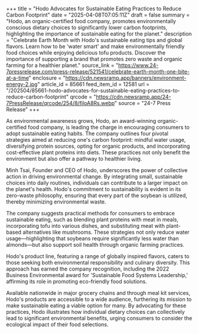 +++
title = "Hodo Advocates for Sustainable Eating Practices to Reduce Carbon Footprint"
date = "2025-04-08T07:05:11Z"
draft = false
summary = "Hodo, an organic-certified food company, promotes environmentally conscious dietary choices to significantly lower carbon footprints, highlighting the importance of sustainable eating for the planet."
description = "Celebrate Earth Month with Hodo's sustainable eating tips and global flavors. Learn how to be 'water smart' and make environmentally friendly food choices while enjoying delicious tofu products. Discover the importance of supporting a brand that promotes zero waste and organic farming for a healthier planet."
source_link = "https://www.24-7pressrelease.com/press-release/521541/celebrate-earth-month-one-bite-at-a-time"
enclosure = "https://cdn.newsramp.app/banners/environment-energy-2.jpg"
article_id = 85661
feed_item_id = 12581
url = "/202504/85661-hodo-advocates-for-sustainable-eating-practices-to-reduce-carbon-footprint"
qrcode = "https://cdn.newsramp.app/24-7PressRelease/qrcode/254/8/filoA8Rs.webp"
source = "24-7 Press Release"
+++

<p>As environmental awareness grows, Hodo, an award-winning organic-certified food company, is leading the charge in encouraging consumers to adopt sustainable eating habits. The company outlines four pivotal strategies aimed at reducing one's carbon footprint: mindful water usage, diversifying protein sources, opting for organic products, and incorporating cost-effective plant proteins into diets. These practices not only benefit the environment but also offer a pathway to healthier living.</p><p>Minh Tsai, Founder and CEO of Hodo, underscores the power of collective action in driving environmental change. By integrating small, sustainable choices into daily routines, individuals can contribute to a larger impact on the planet's health. Hodo's commitment to sustainability is evident in its zero-waste philosophy, ensuring that every part of the soybean is utilized, thereby minimizing environmental waste.</p><p>The company suggests practical methods for consumers to embrace sustainable eating, such as blending plant proteins with meat in meals, incorporating tofu into various dishes, and substituting meat with plant-based alternatives like mushrooms. These strategies not only reduce water usage—highlighting that soybeans require significantly less water than almonds—but also support soil health through organic farming practices.</p><p>Hodo's product line, featuring a range of globally inspired flavors, caters to those seeking both environmental responsibility and culinary diversity. This approach has earned the company recognition, including the 2022 Business Environmental award for 'Sustainable Food Systems Leadership,' affirming its role in promoting eco-friendly food solutions.</p><p>Available nationwide in major grocery chains and through meal kit services, Hodo's products are accessible to a wide audience, furthering its mission to make sustainable eating a viable option for many. By advocating for these practices, Hodo illustrates how individual dietary choices can collectively lead to significant environmental benefits, urging consumers to consider the ecological impact of their food selections.</p>